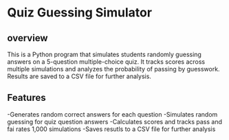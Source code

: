 # Quiz Guessing Simulator

## overview
This is a Python program that simulates students randomly guessing answers on a 5-question multiple-choice quiz. It tracks scores across multiple simulations and analyzes the probability of passing by guesswork. Results are saved to a CSV file for further analysis.

## Features
-Generates random correct answers for each question
-Simulates random guessing for quiz question answers
-Calculates scores and tracks pass and fai rates 1,000 simulations
-Saves resutls to a CSV file for further analysis

